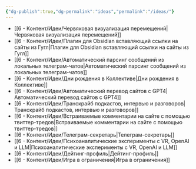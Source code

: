 ```yaml
---
{"dg-publish":true,"dg-permalink":"ideas","permalink":"/ideas/"}
---
```


- [[6 - Контент/Идеи/Червяковая визуализация перемещений\|Червяковая визуализация перемещений]]
- [[6 - Контент/Идеи/Плагин для Obsidian вставляющий ссылки на сайты из Гугл\|Плагин для Obsidian вставляющий ссылки на сайты из Гугл]]
- [[6 - Контент/Идеи/Автоматический парсинг сообщений из локальных телеграм-чатов\|Автоматический парсинг сообщений из локальных телеграм-чатов]]
- [[6 - Контент/Идеи/Дни рождения в Коллективе\|Дни рождения в Коллективе]]
- [[6 - Контент/Идеи/Автоматический перевод сайтов с GPT4\|Автоматический перевод сайтов с GPT4]]
- [[6 - Контент/Идеи/Транскрайб подкастов, интервью и разговоров\|Транскрайб подкастов, интервью и разговоров]]
- [[6 - Контент/Идеи/Встраиваемые комментарии на сайте с помощью твиттер-тредов\|Встраиваемые комментарии на сайте с помощью твиттер-тредов]]
- [[6 - Контент/Идеи/Телеграм-секретарь\|Телеграм-секретарь]] 
- [[6 - Контент/Идеи/Психоаналитические эксперименты с VR, OpenAI и LLM\|Психоаналитические эксперименты с VR, OpenAI и LLM]]
- [[6 - Контент/Идеи/Дейтинг-профиль\|Дейтинг-профиль]]
- [[6 - Контент/Идеи/Игра в ограничения\|Игра в ограничения]]
